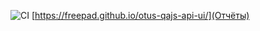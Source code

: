![CI](https://github.com/freepad/otus-qajs-api-ui/actions/workflows/playwright.yml/badge.svg)
[https://freepad.github.io/otus-qajs-api-ui/](Отчёты)